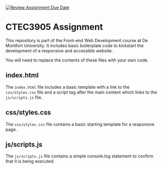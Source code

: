 [![Review Assignment Due Date](https://classroom.github.com/assets/deadline-readme-button-24ddc0f5d75046c5622901739e7c5dd533143b0c8e959d652212380cedb1ea36.svg)](https://classroom.github.com/a/GGwkV7WK)
# CTEC3905 Assignment

This repository is part of the Front-end Web Development course at De Montfort University. It includes basic boilerplate code to kickstart the development of a responsive and accessible website.

You will need to replace the contents of these files with your own code.

## index.html

The `index.html` file includes a basic template with a link to the `css/styles.css` file and a script tag after the main content which links to the `js/scripts.js` file.

## css/styles.css

The `css/styles.css` file contains a basic starting template for a responsive page.

## js/scripts.js

The `js/scripts.js` file contains a simple console.log statement to confirm that it is being executed.
